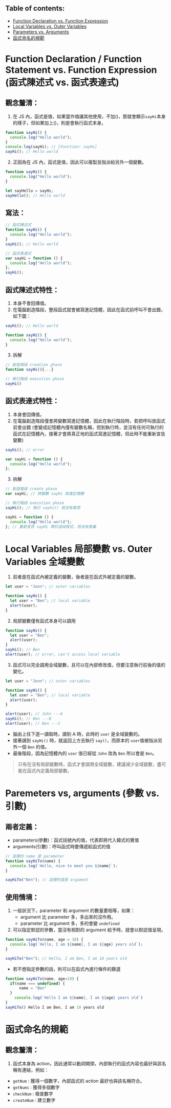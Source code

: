 ## Table of contents:

- [Function Declaration vs. Function Expression](#function-declaration--function-statement-函式宣告--函式陳述式)
- [Local Variables vs. Outer Variables](#local-variables-局部變數-vs-outer-variables-全域變數)
- [Parameters vs. Arguments](#paremeters-vs-arguments-參數-vs-引數)
- [函式命名的規範](#函式命名的規範)

# Function Declaration / Function Statement vs. Function Expression (函式陳述式 vs. 函式表達式)

## 觀念釐清：

1. 在 JS 內，函式是值，如果當作值讓其他使用，不加()，那就會顯示`sayHi`本身的樣子，但如果加上()，則是會執行函式本身。

```javascript
function sayHi() {
  console.log("Hello world");
}
console.log(sayHi); // [Function: sayHi]
sayHi(); // Hello world
```

2. 正因為在 JS 內，函式是值，因此可以複製並指派給另外一個變數。

```javascript
function sayHi() {
  console.log("Hello world");
}

let sayHello = sayHi;
sayHello(); // Hello world
```

## 寫法：

```javascript
// 函式陳述式
function sayHi() {
  console.log("Hello world");
}
sayHi(); // Hello world

// 函式表達式
var sayHi = function () {
  console.log("Hello world");
};
sayHi();
```

## 函式陳述式特性：

1. 本身不會回傳值。
2. 在電腦創造階段，整段函式就會被寫進記憶體，因此在函式前呼叫不會出錯，如下圖：

```javascript
sayHi(); // Hello world

function sayHi() {
  console.log("Hello world");
}
```

3. 拆解

```javascript
// 創造階段 creation phase
function sayHi(){...}

// 執行階段 execution phase
sayHi()
```

## 函式表達式特性：

1. 本身會回傳值。
2. 在電腦創造階段僅會將變數寫進記憶體，因此在執行階段時，若把呼叫放函式前會出錯 (會變成記憶體內僅有變數名稱，但到執行時，並沒有任何可執行的函式在記憶體內，接著才會將真正地的函式寫進記憶體，但此時不能重新宣告變數)

```javascript
sayHi(); // error

var sayHi = function () {
  console.log("Hello world");
};
```

3. 拆解

```javascript
// 創造階段 create phase
var sayHi; // 將變數 sayHi 寫進記憶體

// 執行階段 execution phase
sayHi(); // 執行 sayhi() 但沒有東西

sayHi = function () {
  console.log("Hello world");
}; // 重新宣告 sayHi 等於這段程式，但沒有意義
```

# Local Variables 局部變數 vs. Outer Variables 全域變數

1. 前者是在函式內被定義的變數，後者是在函式外被定義的變數。

```javascript
let user = "Jonn"; // outer variables

function sayHi() {
  let user = "Ben"; // local variable
  alert(user);
}
```

2. 局部變數僅有函式本身可以調用

```javascript
function sayHi() {
  let user = "Ben";
  alert(user);
}
sayHi(); // Ben
alert(user); // error, can't access local variable
```

3. 函式可以完全調用全域變數，且可以在內部修改值，但要注意執行前後的值的變化。

```javascript
let user = "Jonn"; // outer variables

function sayHi() {
  let user = "Ben"; // local variable
  alert(user);
}

alert(user); // John ---A
sayHi(); // Ben ---B
alert(user); // Ben ---C
```

- 腦由上往下逐一讀取時，讀到 A 時，此時的 `user` 是全域變數的。
- 接著讀到 `sayHi()` 時，就返回上方去執行 `say()`，而原本的 `user`值被指派另外一個 `Ben` 的值。
- 最後階段，因為記憶體內的 `user` 值已經從 `John` 改為 `Ben` 所以會是 `Ben`。

> 只有在沒有局部變數時，函式才會調用全域變數，建議減少全域變數，盡可能在函式內定義局部變數。

# Paremeters vs, arguments (參數 vs. 引數)

## 兩者定義：

- parameters(參數)：函式括號內的值，代表即將代入韓式的實值
- arguments(引數)：呼叫函式時要傳遞給函式的值

```javascript
// 這裡的 name 是 parameter
function sayHiTo(name) {
  console.log(`Hello, nice to meet you ${name}`);
}

sayHiTo("Ben"); // 這裡的值是 argument
```

## 使用情境：

1. 一般狀況下，parameter 和 argument 的數量要相等，如果：
   - argument 比 parameter 多，多出來的沒作用。
   - parameter 比 argument 多，多的會變 `undefined`
2. 可以指定默認的參數，當沒有相對的 argument 給予時，就會以默認值呈現。

```javascript
function sayHiTo(name, age = 18) {
  console.log(`Hello, I am ${name}, I am ${age} years old`);
}

sayHiTo("Ben"); // Hello, I am Ben, I am 18 years old
```

- 若不想指定參數的話，則可以在函式內進行條件的篩選

```javascript
function sayHiTo(name, age=19) {
  if(name === undefined) {
      name = "Ben"
  }
    console.log(`Hello I am ${name}, I am ${age} years old`)
}
sayHiTo() Hello I am Ben, I am 19 years old
```

# 函式命名的規範

## 觀念釐清：

1. 函式本身為 action，因此通常以動詞開頭，內部執行的函式內容也最好與該名稱有連結，例如：

- `getNum` : 獲得一個數字，內部函式的 action 最好也與該名稱符合。
- `getNums` : 獲得多個數字
- `checkNum` : 檢查數字
- `createNum` : 建立數字
